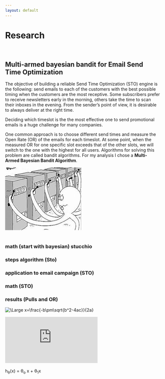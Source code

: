 ```yaml
---
layout: default
---
```


# Research

<br>

## Multi-armed bayesian bandit for Email Send Time Optimization

The objective of building a reliable Send Time Optimization (STO) engine is the following: send emails to each of the customers with the best possible timing when the customers are the most receptive. Some subscribers prefer to receive newsletters early in the morning, others take the time to scan their inboxes in the evening.  From the sender’s point of view, it is desirable to always deliver at the right time. 

Deciding which timeslot is the the most effective one to send promotional emails is a huge challenge for many companies. 

One common approach is to choose different send times and measure the Open Rate (OR) of the emails for each timeslot. At some point, when the measured OR for one specific slot exceeds that of the other slots, we will switch to the one with the highest for all users. Algorithms for solving this problem are called bandit algorithms. For my analysis I chose a **Multi-Armed Bayesian Bandit Algorithm**. 
<br>


<img class="projects-image" src="images/bandit.jpeg">

<br>
<br>

### math (start with bayesian) stucchio
### steps algorithm (Sto)
### application to email campaign (STO)
### math (STO)
### results (Pulls and OR)

<img src="https://latex.codecogs.com/svg.latex?\Large&space;x=\frac{-b\pm\sqrt{b^2-4ac}}{2a}" title="\Large x=\frac{-b\pm\sqrt{b^2-4ac}}{2a}" />

![first equation](http://latex.codecogs.com/gif.latex?E%28p_i%29%20%3D%20%5Cfrac%7B%5Calpha_i%7D%7B%5Calpha_i%20&plus;%20%5Cbeta_i%7D)

h<sub>&theta;</sub>(x) = &theta;<sub>o</sub> x + &theta;<sub>1</sub>x

<br>
<br>



